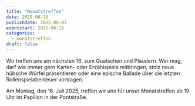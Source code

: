 ```yaml
---
title: "Monatstreffen"
date: 2025-06-16
publishdate: 2025-06-03
eventstart: 2025-06-16
categories:
  - monatstreffen 
draft: false
---
```

Wir treffen uns am nächsten 16. zum Quatschen und Plaudern. Wer mag, darf wie immer gern Karten- oder Erzählspiele mitbringen, stolz neue hübsche Würfel präsentieren oder eine epische Ballade über die letzten Rollenspielabenteuer vortragen.

Am Montag, den 16. Juli 2025, treffen wir uns für unser Monatstreffen ab 19 Uhr im Papillon in der Pontstraße.
